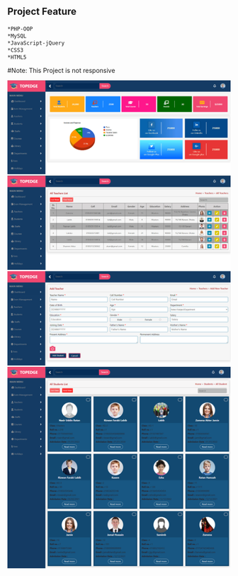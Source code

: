 ## Project Feature
    *PHP-OOP
    *MySQL
    *JavaScript-jQuery
    *CSS3
    *HTML5
#Note: This Project is not responsive

<img src="assets/media/img/ss1.jpg" alt="">
<img src="assets/media/img/ss2.jpg" alt="">
<img src="assets/media/img/ss3.jpg" alt="">
<img src="assets/media/img/ss4.png" alt="">
